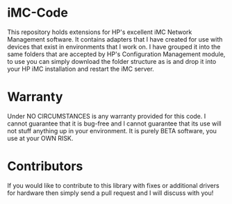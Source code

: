 # iMC-Code
This repository holds extensions for HP's excellent iMC Network Management software.  It contains adapters that I have created for use with devices that exist in environments that I work on.  I have grouped it into the same folders that are accepted by HP's Configuration Management module, to use you can simply download the folder structure as is and drop it into your HP iMC installation and restart the iMC server.

# Warranty
Under NO CIRCUMSTANCES is any warranty provided for this code.  I cannot guarantee that it is bug-free and I cannot guarantee that its use will not stuff anything up in your environment.  It is purely BETA software, you use at your OWN RISK.
# Contributors
If you would like to contribute to this library with fixes or additional drivers for hardware then simply send a pull request and I will discuss with you!

